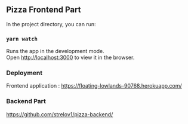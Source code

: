 ## Pizza Frontend Part

In the project directory, you can run:

### `yarn watch`

Runs the app in the development mode.<br />
Open [http://localhost:3000](http://localhost:3000) to view it in the browser.

### Deployment

Frontend application : https://floating-lowlands-90768.herokuapp.com/


### Backend Part

https://github.com/strelov1/pizza-backend/
